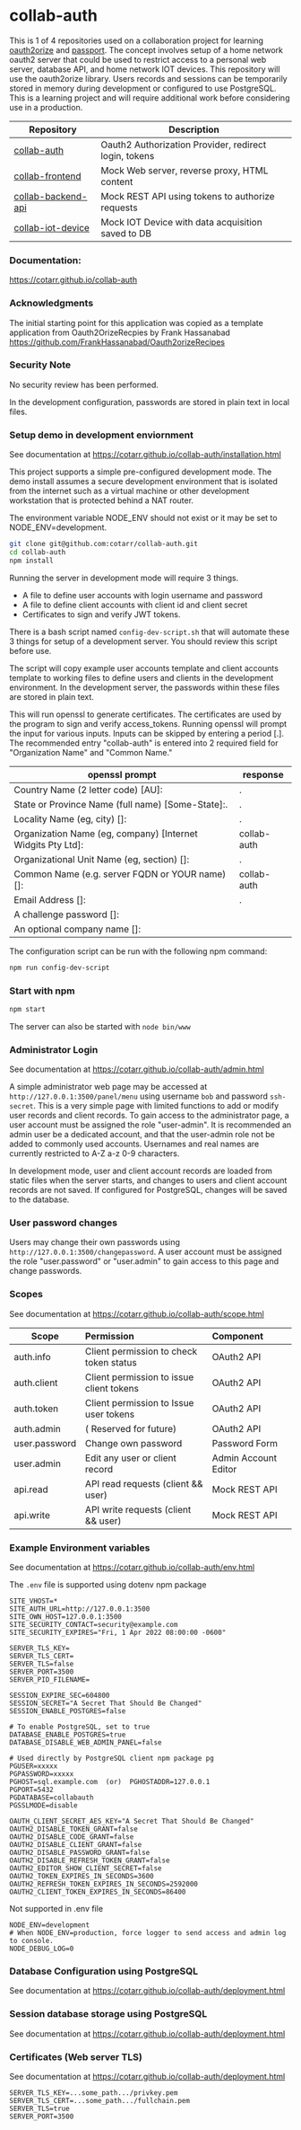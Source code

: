 # collab-auth

This is 1 of 4 repositories used on a collaboration project for learning 
[oauth2orize](https://www.npmjs.com/package/oauth2orize) and 
[passport](https://www.npmjs.com/package/passport).
The concept involves setup of a home network oauth2 server that could be used to restrict
access to a personal web server, database API, and home network IOT devices.
This repository will use the oauth2orize library. Users records and sessions can be
temporarily stored in memory during development or configured to use PostgreSQL.
This is a learning project and will require additional work before considering use in a production.

|                        Repository                                  |                   Description                         |
| ------------------------------------------------------------------ | ----------------------------------------------------- |
| [collab-auth](https://github.com/cotarr/collab-auth)               | Oauth2 Authorization Provider, redirect login, tokens |
| [collab-frontend](https://github.com/cotarr/collab-frontend)       | Mock Web server, reverse proxy, HTML content          |
| [collab-backend-api](https://github.com/cotarr/collab-backend-api) | Mock REST API using tokens to authorize requests      |
| [collab-iot-device](https://github.com/cotarr/collab-iot-device)   | Mock IOT Device with data acquisition saved to DB     |

### Documentation:

https://cotarr.github.io/collab-auth

### Acknowledgments

The initial starting point for this application was copied
as a template application from Oauth2OrizeRecpies by Frank Hassanabad
https://github.com/FrankHassanabad/Oauth2orizeRecipes

### Security Note

No security review has been performed.

In the development configuration, passwords are stored in plain text in local files.

### Setup demo in development enviornment

See documentation at https://cotarr.github.io/collab-auth/installation.html

This project supports a simple pre-configured development mode.
The demo install assumes a secure development environment that is
isolated from the internet such as a virtual machine or other
development workstation that is protected behind a NAT router.

The environment variable NODE_ENV should not exist or it may
be set to NODE_ENV=development.

```bash
git clone git@github.com:cotarr/collab-auth.git
cd collab-auth
npm install
```

Running the server in development mode will require 3 things.

- A file to define user accounts with login username and password
- A file to define client accounts with client id and client secret
- Certificates to sign and verify JWT tokens.

There is a bash script named `config-dev-script.sh` that
will automate these 3 things for setup of a development server.
You should review this script before use.

The script will copy example user accounts template and client accounts template
to working files to define users and clients in the development environment.
In the development server, the passwords within these files are stored in plain text.

This will run openssl to generate certificates.
The certificates are used by the program to sign and verify access_tokens.
Running openssl will prompt the input for various inputs.
Inputs can be skipped by entering a period [.].
The recommended entry "collab-auth" is entered into 2 required field for
"Organization Name" and "Common Name."

|                      openssl prompt                         |   response  |     
| ----------------------------------------------------------- | ----------- |
| Country Name (2 letter code) [AU]:                          | .           |
| State or Province Name (full name) [Some-State]:.           | .           |
| Locality Name (eg, city) []:                                | .           |
| Organization Name (eg, company) [Internet Widgits Pty Ltd]: | collab-auth |
| Organizational Unit Name (eg, section) []:                  | .           |
| Common Name (e.g. server FQDN or YOUR name) []:             | collab-auth |
| Email Address []:                                           | .           |
| A challenge password []:                                    |             |
| An optional company name []:                                |             |

The configuration script can be run with the following npm command:

```bash
npm run config-dev-script
```

### Start with npm

```bash
npm start
```

The server can also be started with `node bin/www`

### Administrator Login

See documentation at https://cotarr.github.io/collab-auth/admin.html

A simple administrator web page may be accessed at `http://127.0.0.1:3500/panel/menu`
using username `bob` and password `ssh-secret`.
This is a very simple page with limited functions to add or modify user records and client records.
To gain access to the administrator page, a user account must be assigned the role "user-admin".
It is recommended an admin user be a dedicated account, and that the user-admin role not be
added to commonly used accounts. Usernames and real names are currently restricted to
A-Z a-z 0-9 characters.

In development mode, user and client account records are loaded from
static files when the server starts, and changes to users and client account records are not saved.
If configured for PostgreSQL, changes will be saved to the database.

### User password changes

Users may change their own passwords using `http://127.0.0.1:3500/changepassword`.
A user account must be assigned the role "user.password" or "user.admin" to gain access
to this page and change passwords.

### Scopes

See documentation at https://cotarr.github.io/collab-auth/scope.html

| Scope         | Permission                               | Component            |
| ------------- | :--------------------------------------- | :------------------- |
| auth.info     | Client permission to check token status  | OAuth2 API           |
| auth.client   | Client permission to issue client tokens | OAuth2 API           |
| auth.token    | Client permission to Issue user tokens   | OAuth2 API           |
| auth.admin    | ( Reserved for future)                   | OAuth2 API           |
| user.password | Change own password                      | Password  Form       |
| user.admin    | Edit any user or client record           | Admin Account Editor |
| api.read      | API read requests (client && user)       | Mock REST API        |
| api.write     | API write requests (client && user)      | Mock REST API        |

### Example Environment variables

See documentation at https://cotarr.github.io/collab-auth/env.html

The `.env` file is supported using dotenv npm package

```
SITE_VHOST=*
SITE_AUTH_URL=http://127.0.0.1:3500
SITE_OWN_HOST=127.0.0.1:3500
SITE_SECURITY_CONTACT=security@example.com
SITE_SECURITY_EXPIRES="Fri, 1 Apr 2022 08:00:00 -0600"

SERVER_TLS_KEY=
SERVER_TLS_CERT=
SERVER_TLS=false
SERVER_PORT=3500
SERVER_PID_FILENAME=

SESSION_EXPIRE_SEC=604800
SESSION_SECRET="A Secret That Should Be Changed"
SESSION_ENABLE_POSTGRES=false

# To enable PostgreSQL, set to true
DATABASE_ENABLE_POSTGRES=true
DATABASE_DISABLE_WEB_ADMIN_PANEL=false

# Used directly by PostgreSQL client npm package pg
PGUSER=xxxxx
PGPASSWORD=xxxxx
PGHOST=sql.example.com  (or)  PGHOSTADDR=127.0.0.1
PGPORT=5432
PGDATABASE=collabauth
PGSSLMODE=disable

OAUTH_CLIENT_SECRET_AES_KEY="A Secret That Should Be Changed"
OAUTH2_DISABLE_TOKEN_GRANT=false
OAUTH2_DISABLE_CODE_GRANT=false
OAUTH2_DISABLE_CLIENT_GRANT=false
OAUTH2_DISABLE_PASSWORD_GRANT=false
OAUTH2_DISABLE_REFRESH_TOKEN_GRANT=false
OAUTH2_EDITOR_SHOW_CLIENT_SECRET=false
OAUTH2_TOKEN_EXPIRES_IN_SECONDS=3600
OAUTH2_REFRESH_TOKEN_EXPIRES_IN_SECONDS=2592000
OAUTH2_CLIENT_TOKEN_EXPIRES_IN_SECONDS=86400
```

Not supported in .env file

```
NODE_ENV=development
# When NODE_ENV=production, force logger to send access and admin log to console.
NODE_DEBUG_LOG=0
```

### Database Configuration using PostgreSQL

See documentation at https://cotarr.github.io/collab-auth/deployment.html


### Session database storage using PostgreSQL

See documentation at https://cotarr.github.io/collab-auth/deployment.html


### Certificates (Web server TLS)

See documentation at https://cotarr.github.io/collab-auth/deployment.html

```
SERVER_TLS_KEY=...some_path.../privkey.pem
SERVER_TLS_CERT=...some_path.../fullchain.pem
SERVER_TLS=true
SERVER_PORT=3500
```
